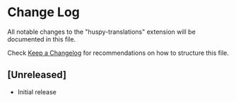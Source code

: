 # Change Log

All notable changes to the "huspy-translations" extension will be documented in this file.

Check [Keep a Changelog](http://keepachangelog.com/) for recommendations on how to structure this file.

## [Unreleased]

- Initial release
